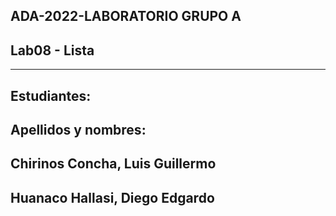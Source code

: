 ## ADA-2022-LABORATORIO GRUPO A
## Lab08 - Lista
***
## Estudiantes: 
## Apellidos y nombres: 
## Chirinos Concha, Luis Guillermo
## Huanaco Hallasi, Diego Edgardo

